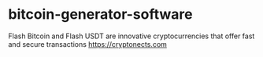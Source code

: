 # bitcoin-generator-software
Flash Bitcoin and Flash USDT are innovative cryptocurrencies that offer fast and secure transactions https://cryptonects.com
